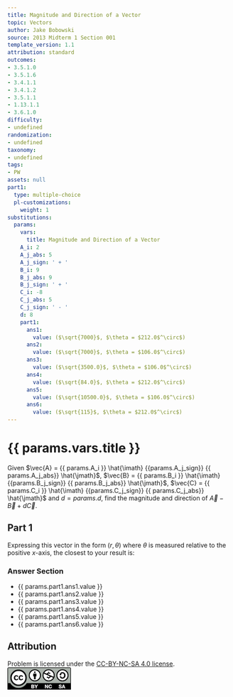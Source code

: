 ```yaml
---
title: Magnitude and Direction of a Vector
topic: Vectors
author: Jake Bobowski
source: 2013 Midterm 1 Section 001
template_version: 1.1
attribution: standard
outcomes:
- 3.5.1.0
- 3.5.1.6
- 3.4.1.1
- 3.4.1.2
- 3.5.1.1
- 1.13.1.1
- 3.6.1.0
difficulty:
- undefined
randomization:
- undefined
taxonomy:
- undefined
tags:
- PW
assets: null
part1:
  type: multiple-choice
  pl-customizations:
    weight: 1
substitutions:
  params:
    vars:
      title: Magnitude and Direction of a Vector
    A_i: 2
    A_j_abs: 5
    A_j_sign: ' + '
    B_i: 9
    B_j_abs: 9
    B_j_sign: ' + '
    C_i: -8
    C_j_abs: 5
    C_j_sign: ' - '
    d: 8
    part1:
      ans1:
        value: ($\sqrt{7000}$, $\theta = $212.0$^\circ$)
      ans2:
        value: ($\sqrt{7000}$, $\theta = $106.0$^\circ$)
      ans3:
        value: ($\sqrt{3500.0}$, $\theta = $106.0$^\circ$)
      ans4:
        value: ($\sqrt{84.0}$, $\theta = $212.0$^\circ$)
      ans5:
        value: ($\sqrt{10500.0}$, $\theta = $106.0$^\circ$)
      ans6:
        value: ($\sqrt{115}$, $\theta = $212.0$^\circ$)
---
```

# {{ params.vars.title }}
Given $\vec{A} = {{ params.A_i }} \hat{\imath} {{params.A_j_sign}} {{ params.A_j_abs}} \hat{\jmath}$, $\vec{B} = {{ params.B_i }} \hat{\imath} {{params.B_j_sign}} {{ params.B_j_abs}} \hat{\jmath}$, $\vec{C} = {{ params.C_i }} \hat{\imath} {{params.C_j_sign}} {{ params.C_j_abs}} \hat{\jmath}$ and $d={{ params.d }}$, find the magnitude and direction of $\vec{A}-\vec{B}+d\vec{C}$.

## Part 1

Expressing this vector in the form $(r,\theta)$ where $\theta$ is measured relative to the positive $x$-axis, the closest to your result is:

### Answer Section

- {{ params.part1.ans1.value }}
- {{ params.part1.ans2.value }}
- {{ params.part1.ans3.value }}
- {{ params.part1.ans4.value }}
- {{ params.part1.ans5.value }}
- {{ params.part1.ans6.value }}

## Attribution

Problem is licensed under the [CC-BY-NC-SA 4.0 license](https://creativecommons.org/licenses/by-nc-sa/4.0/).<br> ![The Creative Commons 4.0 license requiring attribution-BY, non-commercial-NC, and share-alike-SA license.](https://raw.githubusercontent.com/firasm/bits/master/by-nc-sa.png)